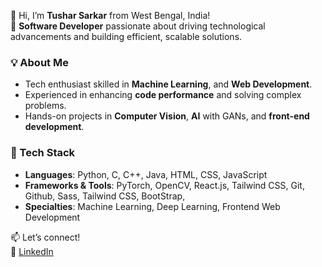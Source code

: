 👋 Hi, I’m **Tushar Sarkar** from West Bengal, India!  
🚀 **Software Developer** passionate about driving technological advancements and building efficient, scalable solutions.

### 💡 About Me

- Tech enthusiast skilled in **Machine Learning**, and **Web Development**.
- Experienced in enhancing **code performance** and solving complex problems.
- Hands-on projects in **Computer Vision**, **AI** with GANs, and **front-end development**.

### 🔧 Tech Stack

- **Languages**: Python, C, C++, Java, HTML, CSS, JavaScript
- **Frameworks & Tools**: PyTorch, OpenCV, React.js, Tailwind CSS, Git, Github, Sass, Tailwind CSS, BootStrap,
- **Specialties**: Machine Learning, Deep Learning, Frontend Web Development

📫 Let’s connect!  
🔗 [LinkedIn](www.linkedin.com/in/tushar-sarkar-0a99b9219)  
